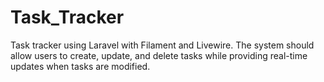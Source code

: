 # Task_Tracker
Task tracker using Laravel with Filament and Livewire. The system should  allow users to create, update, and delete tasks while providing real-time updates when tasks  are modified.

